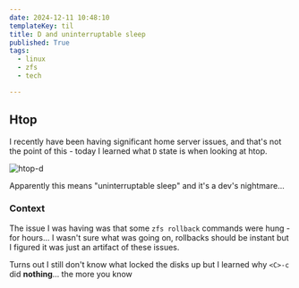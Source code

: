 ```yaml
---
date: 2024-12-11 10:48:10
templateKey: til
title: D and uninterruptable sleep
published: True
tags:
  - linux
  - zfs
  - tech

---
```


## Htop

I recently have been having significant home server issues, and that's not the point of this - today I learned what `D` state is when looking at htop.


<img src="https://cdn.statically.io/gh/pypeaday/images.pype.dev/main/blog-media/d-htop.png" alt="htop-d" title="htop with D state" />

Apparently this means "uninterruptable sleep" and it's a dev's nightmare... 

### Context

The issue I was having was that some `zfs rollback` commands were hung - for hours... I wasn't sure what was going on, rollbacks should be instant but I figured it was just an artifact of these issues.

Turns out I still don't know what locked the disks up but I learned why `<C>-c` did __nothing__...
the more you know
